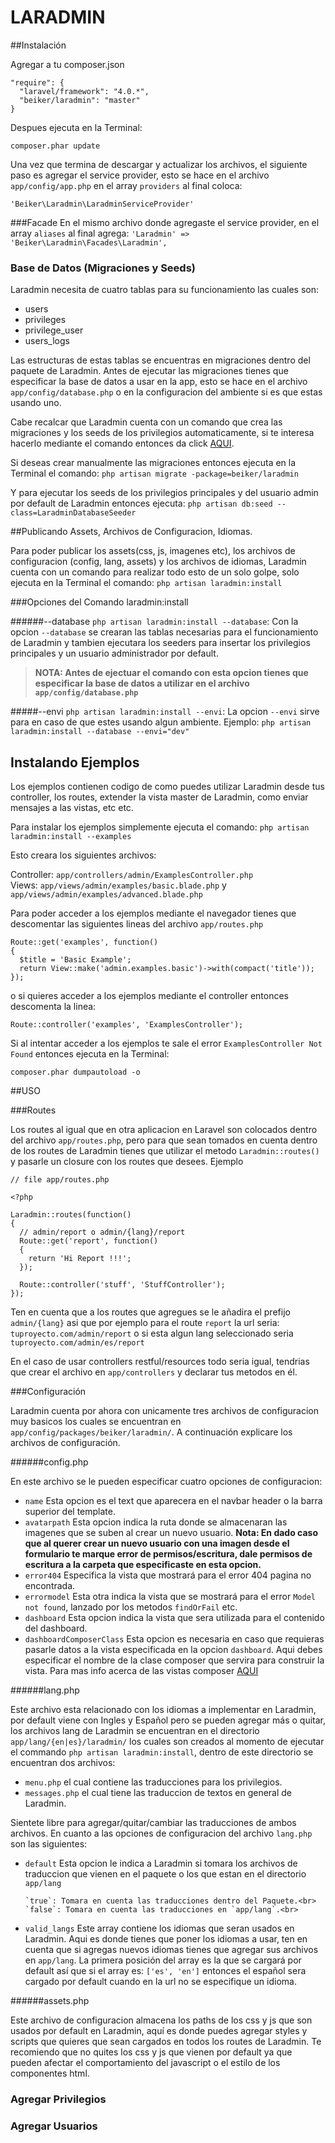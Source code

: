 LARADMIN
================


##Instalación


Agregar a tu composer.json 


	"require": {
      "laravel/framework": "4.0.*",
      "beiker/laradmin": "master"
	}
	
Despues ejecuta en la Terminal:

`composer.phar update`

Una vez que termina de descargar y actualizar los archivos, el siguiente paso es agregar el service provider, esto se 
hace en el archivo `app/config/app.php` en el array `providers` al final coloca:

`'Beiker\Laradmin\LaradminServiceProvider'`

###Facade
En el mismo archivo donde agregaste el service provider, en el array `aliases` al final agrega:
`'Laradmin' => 'Beiker\Laradmin\Facades\Laradmin',`


### Base de Datos (Migraciones y Seeds)

Laradmin necesita de cuatro tablas para su funcionamiento las cuales son:

- users
- privileges
- privilege_user
- users_logs

Las estructuras de estas tablas se encuentras en migraciones dentro del paquete de Laradmin. Antes de ejecutar las migraciones
tienes que especificar la base de datos a usar en la app, esto se hace en el archivo `app/config/database.php` o en la 
configuracion del ambiente si es que estas usando uno.

Cabe recalcar que Laradmin cuenta con un comando que crea las migraciones y los seeds de los privilegios automaticamente,
si te interesa hacerlo mediante el comando entonces da click [AQUI](#--database).

Si deseas crear manualmente las migraciones entonces ejecuta en la Terminal el comando: 
`php artisan migrate -package=beiker/laradmin`


Y para ejecutar los seeds de los privilegios principales y del usuario admin por default de Laradmin entonces ejecuta:
`php artisan db:seed --class=LaradminDatabaseSeeder`


##Publicando Assets, Archivos de Configuracion, Idiomas.

Para poder publicar los assets(css, js, imagenes etc), los archivos de configuracion
(config, lang, assets) y los archivos de idiomas, Laradmin cuenta con un comando para realizar todo esto de un solo golpe, solo ejecuta en la Terminal 
el comando: `php artisan laradmin:install`

###Opciones del Comando laradmin:install


######--database
`php artisan laradmin:install --database`: Con la opcion `--database` se crearan las tablas necesarias para el funcionamiento
de Laradmin y tambien ejecutara los seeders para insertar los privilegios principales y un usuario administrador por default. 
> <b>NOTA: Antes de ejectuar el comando con esta opcion tienes que especificar la base de datos a utilizar en el archivo `app/config/database.php` </b>

#####--envi
`php artisan laradmin:install --envi`: La opcion `--envi` sirve para en caso de que estes usando algun ambiente.
Ejemplo: `php artisan laradmin:install --database --envi="dev"`

## Instalando Ejemplos

Los ejemplos contienen codigo de como puedes utilizar Laradmin desde tus controller, los routes, extender la vista master de Laradmin,
como enviar mensajes a las vistas, etc etc.

Para instalar los ejemplos simplemente ejecuta el comando: `php artisan laradmin:install --examples`

Esto creara los siguientes archivos:

Controller: `app/controllers/admin/ExamplesController.php`<br />
Views: `app/views/admin/examples/basic.blade.php` y `app/views/admin/examples/advanced.blade.php`

Para poder acceder a los ejemplos mediante el navegador tienes que descomentar las siguientes lineas del 
archivo `app/routes.php`


```
Route::get('examples', function()
{
  $title = 'Basic Example';
  return View::make('admin.examples.basic')->with(compact('title'));
});
```


o si quieres acceder a los ejemplos mediante el controller entonces descomenta la linea:

```Route::controller('examples', 'ExamplesController');```

Si al intentar acceder a los ejemplos te sale el error `ExamplesController Not Found` entonces ejecuta en la Terminal:

`composer.phar dumpautoload -o`

##USO


###Routes

Los routes al igual que en otra aplicacion en Laravel son colocados dentro del archivo `app/routes.php`, pero para que sean
tomados en cuenta dentro de los routes de Laradmin tienes que utilizar el metodo `Laradmin::routes()` y pasarle un closure 
con los routes que desees. Ejemplo


```
// file app/routes.php

<?php

Laradmin::routes(function() 
{
  // admin/report o admin/{lang}/report
  Route::get('report', function() 
  {
    return 'Hi Report !!!';
  });
  
  Route::controller('stuff', 'StuffController');
});

```
Ten en cuenta que a los routes que agregues se le añadira el prefijo `admin/{lang}` asi que por ejemplo para el route `report`
la url seria: `tuproyecto.com/admin/report` o si esta algun lang seleccionado seria `tuproyecto.com/admin/es/report`

En el caso de usar controllers restful/resources todo seria igual, tendrias que crear el archivo en `app/controllers` y declarar tus metodos
en él.

###Configuración

Laradmin cuenta por ahora con unicamente tres archivos de configuracion muy basicos los cuales se encuentran en
`app/config/packages/beiker/laradmin/`. A continuación explicare los archivos de configuración.

######config.php

En este archivo se le pueden especificar cuatro opciones de configuracion: <br /> 

- `name` Esta opcion es el text que aparecera en el navbar header o la barra superior del template.
- `avatarpath` Esta opcion indica la ruta donde se almacenaran las imagenes que se suben al crear un nuevo usuario.
<b>Nota: En dado caso que al querer crear un nuevo usuario con una imagen desde el formulario te marque error de permisos/escritura,
dale permisos de escritura a la carpeta que especificaste en esta opcion.</b>
- `error404` Especifica la vista que mostrará para el error 404 pagina no encontrada.
- `errormodel` Esta otra indica la vista que se mostrará para el error `Model not found`, lanzado por los metodos
`findOrFail` etc.
- `dashboard` Esta opcion indica la vista que sera utilizada para el contenido del dashboard.
- `dashboardComposerClass` Esta opcion es necesaria en caso que requieras pasarle datos a la vista especificada en la opcion `dashboard`. Aqui
debes especificar el nombre de la clase composer que servira para construir la vista.
Para mas info acerca de las vistas composer [AQUI](http://laravel.com/docs/responses#view-composers)

######lang.php

Este archivo esta relacionado con los idiomas a implementar en Laradmin, por default viene con Ingles y Español
pero se pueden agregar más o quitar, los archivos lang de Laradmin se encuentran en el directorio `app/lang/{en|es}/laradmin/`
los cuales son creados al momento de ejecutar el commando `php artisan laradmin:install`, dentro de este directorio
se encuentran dos archivos: 

- `menu.php` el cual contiene las traducciones para los privilegios.
- `messages.php` el cual tiene las traduccion de textos en general de Laradmin.

Sientete libre para agregar/quitar/cambiar las traducciones de ambos archivos. En cuanto a las opciones de configuracion
del archivo `lang.php` son las siguientes:

- `default` Esta opcion le indica a Laradmin si tomara los archivos de traduccion que vienen en el paquete o los que estan
en el directorio `app/lang`<br>
      
      `true`: Tomara en cuenta las traducciones dentro del Paquete.<br>
      `false`: Tomara en cuenta las traducciones en `app/lang`.<br>

- `valid_langs` Este array contiene los idiomas que seran usados en Laradmin. Aqui es donde tienes que poner los idiomas a
usar, ten en cuenta que si agregas nuevos idiomas tienes que agregar sus archivos en `app/lang`. La primera posición del array es la que 
se cargará por default así que si el array es: ```['es', 'en']``` entonces el español sera cargado por default cuando
en la url no se especifique un idioma.

######assets.php

Este archivo de configuracion almacena los paths de los css y js que son usados por default en Laradmin, aquí es donde
puedes agregar styles y scripts que quieres que sean cargados en todos los routes de Laradmin. Te recomiendo que no 
quites los css y js que vienen por default ya que pueden afectar el comportamiento del javascript o el estilo de los
componentes html.


### Agregar Privilegios


### Agregar Usuarios



